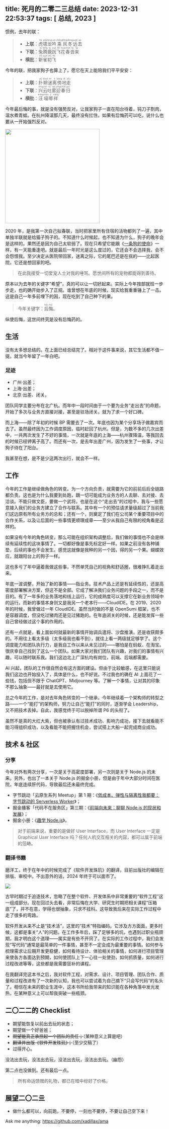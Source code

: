 title: 死月的二零二三总结
date: 2023-12-31 22:53:37
tags: [ 总结, 2023 ]
---

惯例，去年的联：

> + **上联**：<ruby>虎<rt>hǔ</rt></ruby><ruby>啸<rt>xiào</rt></ruby><ruby>龙<rt>lóng</rt></ruby><ruby>吟<rt>yín</rt></ruby><ruby>乘<rt>chéng</rt></ruby><ruby>风<rt>fēng</rt></ruby><ruby>冬<rt>dōng</rt></ruby><ruby>远<rt>yuǎn</rt></ruby><ruby>去<rt>qù</rt></ruby>
> + **下联**：<ruby>兔<rt>tù</rt></ruby><ruby>腾<rt>téng</rt></ruby><ruby>鹿<rt>lù</rt></ruby><ruby>跃<rt>yuè</rt></ruby><ruby>飞<rt>fēi</rt></ruby><ruby>花<rt>huā</rt></ruby><ruby>春<rt>chūn</rt></ruby><ruby>沓<rt>tà</rt></ruby><ruby>来<rt>lái</rt></ruby>
> + **横批**：<ruby>新<rt>xīn</rt></ruby><ruby>雀<rt>què</rt></ruby><ruby>初<rt>chū</rt></ruby><ruby>飞<rt>fēi</rt></ruby>

今年的联，把我家狗子也算上了，愿它在天上能陪我们平平安安：

> + **上联**：<ruby>扑<rt>pū</rt></ruby><ruby>朔<rt>shuò</rt></ruby><ruby>迷<rt>mí</rt></ruby><ruby>离<rt>lí</rt></ruby><ruby>傍<rt>bàng</rt></ruby><ruby>地<rt>dì</rt></ruby><ruby>走<rt>zǒu</rt></ruby>
> + **下联**：<ruby>兴<rt>xīng</rt></ruby><ruby>云<rt>yún</rt></ruby><ruby>吐<rt>tǔ</rt></ruby><ruby>雾<rt>wù</rt></ruby><ruby>迎<rt>yíng</rt></ruby><ruby>春<rt>chūn</rt></ruby><ruby>归<rt>guī</rt></ruby>
> + **横批**：<ruby>汪<rt>wàng</rt></ruby><ruby>喵<rt>miāo</rt></ruby><ruby>唧<rt>jī</rt></ruby><ruby>祥<rt>xiáng</rt></ruby>

今年最后悔的事，就是没有强势反对，让我家狗子一直在阳台待着，钝刀子割肉，温水煮青蛙。在杭州降温那几天，最终没有扛住。如果有后悔药可以吃，说什么也要从一开始强烈反对。

<img src="https://dm.nbut.ac.cn/xcoder/2023/12/20231231-232547.jpeg" style="height: 300px;" />

2020 年，是我第一次自己拟春联，当时把家里所有住宿的活物都列了一遍，其中单独半联就是给猫子狗子的。不知道什么时候起，也不知道为什么，狗子的晚年会是这样的。果然还是因为自己太软弱了。现在只希望它能跟《[一条狗的使命](https://movie.douban.com/subject/6873143/)》一样，有一天能重逢吧。就是最后一年时光是这么度过的，它还会不会选择我，会不会怨恨我。至少决定从医院带回家，迷离之际，它的尾巴还是在摇的——比起医院，它还是想回家的吧。

> 在此我接受一切爱宠人士对我的唾骂。愿世间所有的宠物都能得到善待。

原本以为去年的关键字“希望”，真的可以让一切好起来。实际上今年按部就班一步步走，也的确开始步入了正规。谁曾想在年底的时候，现实给我重重锤上了一击。这是自己一年多前埋下的因，现在吃到了自己种下的果。

> 今年关键字：<ruby>后<rt>hòu</rt></ruby><ruby>悔<rt>huǐ</rt></ruby>。

纵使后悔，这世间终究是没有后悔药的。

## 生活

没有太多想总结的。在上面已经总结完了。相对于这件事来说，其它生活都不值一提。就当今年留了一年白吧。

### 足迹

- 广州·出差；
- 上海·出差；
- 北京·出差、闭关。

团队同学主要分布在北广杭。而年中一段时间由于一个要为业务“走出去”的命题，开始了多次与业务方直接对接，甚至是驻场闭关。就为了求一个好口碑。

而上海——除了年初的时候 BP 需要去了一次。年底也因为某个分享场子做嘉宾而去了。虽然最终因为工作调度原因，临时赶回了杭州。但是，为数不多的几次出差中，一共两次发生了不好的事情，一次就是年底的上海——杭州骤降温，等我回去的时候已经钾离子高了。而还有一次，是去年出差广州，因为发生了一些事，才让狗子待在了阳台。

我甚至在想，是不是少这两次出行，就会不一样。

## 工作

今年的工作是继续做角色的转变。为一个方向负责，就需要为它的前前后后全链路都负责。这也是为什么我要到处跑，跟一切可能成为业务方的人去聊、去对接、去洽谈。不能只做文臣，要做一个武将。也是在这个“走出去”的过程中，我与一些愿意接入我们的业务方建立了合作与联系。其中有一个的预估请求量级超过了当前我们这边原有所有业务方的总和；还有一个，则奠定了我们在公司某个重要项目中的合作关系，以及让后面的一些事情更顺理成章——至少从我自己有限的视角看是这样的。

如果没有今年的角色转变，那么可能在组织架构调整后，我们做的事情也不会是继续有延续性的这块事情了。一切都好像是事先标定好一样。如果之前没有各种铺垫，后续的事也不会发生。感觉这就像是我种的另一个因，得的另一个果。蝴蝶效应，就跟阳台上的狗子一样。

这也多亏了年中逼着我做这些事，不然单凭自己的视角和舒适圈，很难挣扎着走出来。

年底一波调整，开始了新的事情——指业务。技术产品上还是有延续性的，还是高密度部署解决方案，但这不是全部。它成了解决我们业务问题的手段之一，而不是目的。有了一年多的业务落地和线上运行，它的成熟度可以支撑它在新业务领域中的运行。而新的事情本身则又是我另一个老本行——CloudIDE。在 2019、2020 年的时候，我曾做过一年 CloudIDE。虽然当时做的不是 OpenSumi 框架，也不是容器调度，但没吃过猪肉还是见过猪跑的。在年底闭关的时候，还是能发挥一些自己曾经做过这个事的作用的。

还有一点就是，看上面如何就最新的事情开始调兵遣将、沙盘推演，还是收获颇多的。不用往上看太多级（太多级我也看不到），就往上看一两级就足够学了。这个调度能力和团队执行力，是我自工作以来从未见过的——哪怕是在蚂蚁、在淘宝。很庆幸自己找到了这么一个团队。如果大家对我们团队有兴趣，对我们的事情有兴趣，可以随时联系我。我们这边北上广深杭均有岗位，前端、后端都需要。

AI 兴起，团队的工作很自然会有这方面的建设。但由于比较敏感，在这里只能说我们这边也开始投入了，具体是什么，也不好说。不过我也的确在 AI 上面花了一些钱，包括但不限于 ChatGPT、Midjourney 等。了解一个事情，让对其的印象不那么抽象——最好就是去使用它。

总之今年的工作，是对去年角色转变的一个继承，今年继续着一个架构师的转型之路——一个“能打”的架构师，努力让自己“能打”的同时，逐渐学会 Leadership，又不把技术丢掉。自此，我感觉终于可以脱掉所谓 P6 的头衔了。

虽然不是真的大红大紫，但也被承认有过技术成功、影响力成功，接下去就看能不能习得组织成功，以及看能不能把握住机会，尝试搭上大船一起完成商业成功。

## 技术 & 社区

### 分享

今年对外有两次分享，一次是关于高密度部署，另一次则是关于 Node.js 的未来。另外，也出了一本关于 Node.js 的掘金小册，但是由于年中大部分时间在医院，年底连续肝代码，导致最后还未最终完成。

- 字节跳动「云原生系列 Meetup」第 1 期：《[低成本、弹性与隔离性我都要：字节跳动的 Serverless Worker](https://juejin.cn/live/CloudNativeMeetup1)》；
- 掘金播客「代码不在服务区」第三期：《[前端向未来：聊聊 Node.js 的现状和发展](https://www.xiaoyuzhoufm.com/episode/656d6c3a8fb8b597a22ea387)》；
- 掘金小册：《[趣学 Node.js](https://juejin.cn/book/7196627546253819916)》。

> 对于前端来说，重要的是做好 User Interface，而 User Interface 一定是 Graphical User Interface 吗？任何人机交互相关的内容，都可以属于前端的范畴。

### 翻译书籍

磨洋工，终于在年中的时候完成了《软件开发珠玑》的翻译，目前出版社的编辑在排版、审校中。不出意外的话，2024 年终于可以面市了。

![](/2022/12/31/my-2022/pearls.jpg)

古早时期过于追逐技术，忽略了在整个软件、开发体系中非常重要的“软件工程”这一组成部分。现在回过头去看，非常后悔在大学、研究生时期把相关课程“压箱底”了，并不在意，学得也很抽象，只求不挂科。这导致我后来在实际工作过程中走了很多的弯路。

软件开发从来不止是“技术活”，这里的“技术”特指编码。它涉及方方面面，更多时候，这都是事关“人”的问题。在工作多年后，踩了足够多的坑，也遇到过职业瓶颈期，我才明白这个道理——属实是有些不开窍了。在实际的工作过程中，我们会发现“写代码”通常是最简单的一件事情，甚至不一定会成为最重要的事情。如何参与梳理需求让后期开发更稳健，如何看待设计、体验相关的事情，如何进行项目管理来使各方各面达到预期，如何使团队上下一心往一处使劲，如何抓质量，如何进行过程改进等等，这些都是我需要狂补的课程。

在我翻译完这本书之后，我对软件工程，对需求、设计、项目管理、团队合作、质量和过程改进有了一次新的认知，我也可以尝试着为自己摘下“只会写代码”的名头了。相信在未来的职业生涯中，这本书所给我带来的知识能在各种角落中发光发热，在某种意义上可以帮我突破一些瓶颈。

## 二〇二二的 Checklist

- 期望能恢复以前出去玩的状态；
- 期望做一个好爸爸；
- ~~期望能真正承担起一个团队的责任；~~（某种意义上算是吧）
- ~~翻译并出版《软件开发珠玑》；~~（至少交稿了）
- 过得开心。

没法出去玩，没法出去玩，没法出去玩，没法出去玩。（幽怨）

第二点也没做到。还有最后一点。

> 所有命运馈赠的礼物，都已在暗中标好了价格。

## 展望二〇二亖

- 做什么都可以，向前跑，不要停，一刻也不要停，不要让自己空下来！

Ask me anything: https://github.com/xadillax/ama
